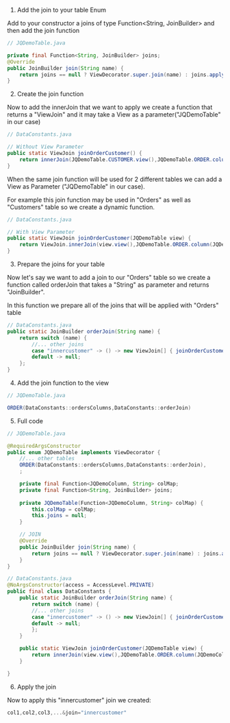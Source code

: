 1. Add the join to your table Enum

Add to your constructor a joins of type Function<String, JoinBuilder> and then add the join function
```java
// JQDemoTable.java

private final Function<String, JoinBuilder> joins;
@Override
public JoinBuilder join(String name) {
	return joins == null ? ViewDecorator.super.join(name) : joins.apply(name);
}
```
2. Create the join function

Now to add the innerJoin that we want to apply we create a function that returns a "ViewJoin" and it may take a View as a parameter("JQDemoTable" in our case)

```java
// DataConstants.java

// Without View Parameter
public static ViewJoin joinOrderCustomer() {
	return innerJoin(JQDemoTable.CUSTOMER.view(),JQDemoTable.ORDER.column(JQDemoColumn.CUSTOMER_ID).eq(JQDemoTable.CUSTOMER.column(JQDemoColumn.ID)));
}
```

When the same join function will be used for 2 different tables we can add a View as Parameter ("JQDemoTable" in our case).

For example this join function may be used in "Orders" as well as "Customers" table so we create a dynamic function.

```java
// DataConstants.java

// With View Parameter
public static ViewJoin joinOrderCustomer(JQDemoTable view) {
	return ViewJoin.innerJoin(view.view(),JQDemoTable.ORDER.column(JQDemoColumn.CUSTOMER_ID).eq(JQDemoTable.CUSTOMER.column(JQDemoColumn.ID)));
}
```

3. Prepare the joins for your table 

Now let's say we want to add a join to our "Orders" table so we create a function called orderJoin that takes a "String" as parameter and returns "JoinBuilder".

In this function we prepare all of the joins that will be applied with "Orders" table

```java
// DataConstants.java
public static JoinBuilder orderJoin(String name) {
	return switch (name) {
        //... other joins
	    case "innercustomer" -> () -> new ViewJoin[] { joinOrderCustomer(JQDemoTable.CUSTOMER) };
	    default -> null;
	};
}
```
4. Add the join function to the view

```java
// JQDemoTable.java

ORDER(DataConstants::ordersColumns,DataConstants::orderJoin)
```

5. Full code

```java
// JQDemoTable.java

@RequiredArgsConstructor
public enum JQDemoTable implements ViewDecorator {
    //... other tables
	ORDER(DataConstants::ordersColumns,DataConstants::orderJoin),
	;

	private final Function<JQDemoColumn, String> colMap;
	private final Function<String, JoinBuilder> joins;
	
	private JQDemoTable(Function<JQDemoColumn, String> colMap) {
		this.colMap = colMap;
		this.joins = null;
	}

    // JOIN
	@Override
	public JoinBuilder join(String name) {
		return joins == null ? ViewDecorator.super.join(name) : joins.apply(name);
	}
}
```

```java
// DataConstants.java
@NoArgsConstructor(access = AccessLevel.PRIVATE)
public final class DataConstants {
	public static JoinBuilder orderJoin(String name) {
		return switch (name) {
        //... other joins
		case "innercustomer" -> () -> new ViewJoin[] { joinOrderCustomer(JQDemoTable.CUSTOMER) };
		default -> null;
		};
	}

	public static ViewJoin joinOrderCustomer(JQDemoTable view) {
		return innerJoin(view.view(),JQDemoTable.ORDER.column(JQDemoColumn.CUSTOMER_ID).eq(JQDemoTable.CUSTOMER.column(JQDemoColumn.ID)));
	}

}
```

6. Apply the join

Now to apply this "innercustomer" join we created:
```c#
col1,col2,col3,...&join="innercustomer"
```

